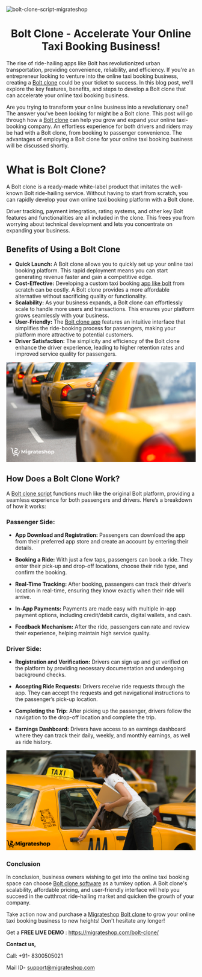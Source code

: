 ![bolt-clone-script-migrateshop](https://github.com/migrateshop/bolt-clone/assets/77200601/ac5cd449-7513-4c14-94e4-57dc65c6d0ca)


<h1 align="center"> Bolt Clone - Accelerate Your Online Taxi Booking Business! </h1>


The rise of ride-hailing apps like Bolt has revolutionized urban transportation, providing convenience, reliability, and efficiency. If you're an entrepreneur looking to venture into the online taxi booking business, creating a [Bolt clone](https://migrateshop.com/bolt-clone/) could be your ticket to success. In this blog post, we'll explore the key features, benefits, and steps to develop a Bolt clone that can accelerate your online taxi booking business.

Are you trying to transform your online business into a revolutionary one? The answer you've been looking for might be a Bolt clone. This post will go through how a [Bolt clone](https://migrateshop.com/bolt-clone/) can help you grow and expand your online taxi-booking company. An effortless experience for both drivers and riders may be had with a Bolt clone, from booking to passenger convenience. The advantages of employing a Bolt clone for your online taxi booking business will be discussed shortly.

# What is Bolt Clone?
A Bolt clone is a ready-made white-label product that imitates the well-known Bolt ride-hailing service. Without having to start from scratch, you can rapidly develop your own online taxi booking platform with a Bolt clone. 

Driver tracking, payment integration, rating systems, and other key Bolt features and functionalities are all included in the clone. This frees you from worrying about technical development and lets you concentrate on expanding your business. 

## Benefits of Using a Bolt Clone
* **Quick Launch:** A Bolt clone allows you to quickly set up your online taxi booking platform. This rapid deployment means you can start generating revenue faster and gain a competitive edge.
* **Cost-Effective:** Developing a custom taxi booking [app like bolt](https://migrateshop.com/bolt-clone/) from scratch can be costly. A Bolt clone provides a more affordable alternative without sacrificing quality or functionality.
* **Scalability:** As your business expands, a Bolt clone can effortlessly scale to handle more users and transactions. This ensures your platform grows seamlessly with your business.
* **User-Friendly:** The [Bolt clone app](https://migrateshop.com/bolt-clone/) features an intuitive interface that simplifies the ride-booking process for passengers, making your platform more attractive to potential customers.
* **Driver Satisfaction:** The simplicity and efficiency of the Bolt clone enhance the driver experience, leading to higher retention rates and improved service quality for passengers.

<div class="Box-sc-g0xbh4-0 iIZCet"><img alt=“boltclonescript.png" src="https://github.com/migrateshop/bolt-clone/blob/main/images/bolt-clone-app.png" data-hpc="true" class="Box-sc-g0xbh4-0 kzRgrI"></div>

## How Does a Bolt Clone Work?
A [Bolt clone script](https://migrateshop.com/bolt-clone/) functions much like the original Bolt platform, providing a seamless experience for both passengers and drivers. Here’s a breakdown of how it works:

### Passenger Side:
* **App Download and Registration:** Passengers can download the app from their preferred app store and create an account by entering their details.

* **Booking a Ride:** With just a few taps, passengers can book a ride. They enter their pick-up and drop-off locations, choose their ride type, and confirm the booking.

* **Real-Time Tracking:** After booking, passengers can track their driver’s location in real-time, ensuring they know exactly when their ride will arrive.

* **In-App Payments:** Payments are made easy with multiple in-app payment options, including credit/debit cards, digital wallets, and cash.

* **Feedback Mechanism:** After the ride, passengers can rate and review their experience, helping maintain high service quality.
### Driver Side:
* **Registration and Verification:** Drivers can sign up and get verified on the platform by providing necessary documentation and undergoing background checks.
* **Accepting Ride Requests:** Drivers receive ride requests through the app. They can accept the requests and get navigational instructions to the passenger’s pick-up location.

* **Completing the Trip:** After picking up the passenger, drivers follow the navigation to the drop-off location and complete the trip.

* **Earnings Dashboard:** Drivers have access to an earnings dashboard where they can track their daily, weekly, and monthly earnings, as well as ride history.

<div class="Box-sc-g0xbh4-0 iIZCet"><img alt=“boltclonescript.png" src="https://github.com/migrateshop/bolt-clone/blob/main/images/bolt-clone.png" data-hpc="true" class="Box-sc-g0xbh4-0 kzRgrI"></div>

### Conclusion
In conclusion, business owners wishing to get into the online taxi booking space can choose [Bolt clone software](https://migrateshop.com/bolt-clone/) as a turnkey option. A Bolt clone's scalability, affordable pricing, and user-friendly interface will help you succeed in the cutthroat ride-hailing market and quicken the growth of your company.

Take action now and purchase a [Migrateshop](https://migrateshop.com/) [Bolt clone](https://migrateshop.com/bolt-clone/) to grow your online taxi booking business to new heights! Don't hesitate any longer!

Get a **FREE LIVE DEMO** : https://migrateshop.com/bolt-clone/

**Contact us,**

Call: +91- 8300505021

Mail ID- [support@migrateshop.com](mailto:support@migrateshop.com)
